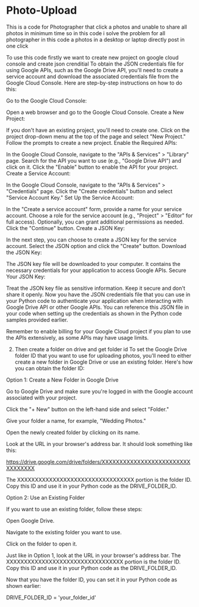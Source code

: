 # Photo-Upload
This is a code for Photographer that click a photos and unable to share all photos in minimum time so in this code i solve the problem for all photographer in this code a photos in a desktop or laptop directly post in one click 

To use this code firstly we want to create new project on google cloud console and create json crenditial
To obtain the JSON credentials file for using Google APIs, such as the Google Drive API, you'll need to create a service account and download the associated credentials file from the Google Cloud Console. Here are step-by-step instructions on how to do this:

Go to the Google Cloud Console:

Open a web browser and go to the Google Cloud Console.
Create a New Project:

If you don't have an existing project, you'll need to create one. Click on the project drop-down menu at the top of the page and select "New Project." Follow the prompts to create a new project.
Enable the Required APIs:

In the Google Cloud Console, navigate to the "APIs & Services" > "Library" page.
Search for the API you want to use (e.g., "Google Drive API") and click on it.
Click the "Enable" button to enable the API for your project.
Create a Service Account:

In the Google Cloud Console, navigate to the "APIs & Services" > "Credentials" page.
Click the "Create credentials" button and select "Service Account Key."
Set Up the Service Account:

In the "Create a service account" form, provide a name for your service account.
Choose a role for the service account (e.g., "Project" > "Editor" for full access).
Optionally, you can grant additional permissions as needed.
Click the "Continue" button.
Create a JSON Key:

In the next step, you can choose to create a JSON key for the service account. Select the JSON option and click the "Create" button.
Download the JSON Key:

The JSON key file will be downloaded to your computer. It contains the necessary credentials for your application to access Google APIs.
Secure Your JSON Key:

Treat the JSON key file as sensitive information. Keep it secure and don't share it openly.
Now you have the JSON credentials file that you can use in your Python code to authenticate your application when interacting with Google Drive API or other Google APIs. You can reference this JSON file in your code when setting up the credentials as shown in the Python code samples provided earlier.

Remember to enable billing for your Google Cloud project if you plan to use the APIs extensively, as some APIs may have usage limits.

2) Then create a folder on drive and get folder id
To set the Google Drive folder ID that you want to use for uploading photos, you'll need to either create a new folder in Google Drive or use an existing folder. Here's how you can obtain the folder ID:

Option 1: Create a New Folder in Google Drive

Go to Google Drive and make sure you're logged in with the Google account associated with your project.

Click the "+ New" button on the left-hand side and select "Folder."

Give your folder a name, for example, "Wedding Photos."

Open the newly created folder by clicking on its name.

Look at the URL in your browser's address bar. It should look something like this:

https://drive.google.com/drive/folders/XXXXXXXXXXXXXXXXXXXXXXXXXXXXXXXXX

The XXXXXXXXXXXXXXXXXXXXXXXXXXXXXXXXX portion is the folder ID. Copy this ID and use it in your Python code as the DRIVE_FOLDER_ID.

Option 2: Use an Existing Folder

If you want to use an existing folder, follow these steps:

Open Google Drive.

Navigate to the existing folder you want to use.

Click on the folder to open it.

Just like in Option 1, look at the URL in your browser's address bar. The XXXXXXXXXXXXXXXXXXXXXXXXXXXXXXXXX portion is the folder ID. Copy this ID and use it in your Python code as the DRIVE_FOLDER_ID.

Now that you have the folder ID, you can set it in your Python code as shown earlier:

DRIVE_FOLDER_ID = 'your_folder_id'

